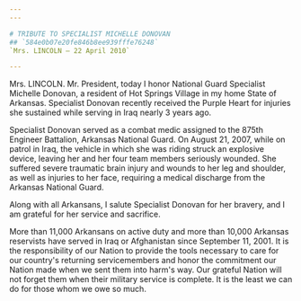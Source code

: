 ```yaml
---
---

# TRIBUTE TO SPECIALIST MICHELLE DONOVAN
## `584e0b07e20fe846b8ee939fffe76248`
`Mrs. LINCOLN — 22 April 2010`

---
```


 Mrs. LINCOLN. Mr. President, today I honor National Guard 
Specialist Michelle Donovan, a resident of Hot Springs Village in my 
home State of Arkansas. Specialist Donovan recently received the Purple 
Heart for injuries she sustained while serving in Iraq nearly 3 years 
ago.

Specialist Donovan served as a combat medic assigned to the 875th 
Engineer Battalion, Arkansas National Guard. On August 21, 2007, while 
on patrol in Iraq, the vehicle in which she was riding struck an 
explosive device, leaving her and her four team members seriously 
wounded. She suffered severe traumatic brain injury and wounds to her 
leg and shoulder, as well as injuries to her face, requiring a medical 
discharge from the Arkansas National Guard.

Along with all Arkansans, I salute Specialist Donovan for her 
bravery, and I am grateful for her service and sacrifice.

More than 11,000 Arkansans on active duty and more than 10,000 
Arkansas reservists have served in Iraq or Afghanistan since September 
11, 2001. It is the responsibility of our Nation to provide the tools 
necessary to care for our country's returning servicemembers and honor 
the commitment our Nation made when we sent them into harm's way. Our 
grateful Nation will not forget them when their military service is 
complete. It is the least we can do for those whom we owe so 
much.
